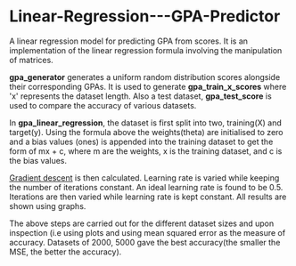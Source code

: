 # Linear-Regression---GPA-Predictor
A linear regression model for predicting GPA from scores. It is an implementation of the linear regression formula involving the manipulation of matrices.

**gpa_generator** generates a uniform random distribution scores alongside their corresponding GPAs. It is used to generate **gpa_train_x_scores** where 'x' represents the dataset length. Also a test dataset, **gpa_test_score** is used to compare the accuracy of various datasets.

In **gpa_linear_regression**, the dataset is first split into two, training(X) and target(y). Using the formula above the weights(theta) are initialised to zero and a bias values (ones) is appended into the training dataset to get the form of mx + c, where m are the weights, x is the training dataset, and c is the bias values.

[Gradient descent](https://towardsdatascience.com/linear-regression-using-gradient-descent-97a6c8700931) is then calculated. Learning rate is varied while keeping the number of iterations constant. An ideal learning rate is found to be 0.5. Iterations are then varied while learning rate is kept constant. All results are shown using graphs.

The above steps are carried out for the different dataset sizes and upon inspection (i.e using plots and using mean squared error as the measure of accuracy. Datasets of 2000, 5000 gave the best accuracy(the smaller the MSE, the better the accuracy).
